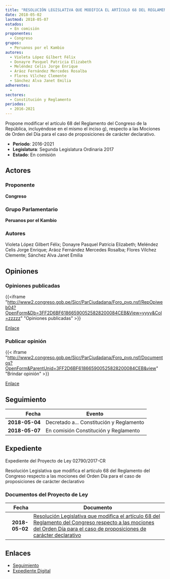 ```yaml
---
title: "RESOLUCIÓN LEGISLATIVA QUE MODIFICA EL ARTÍCULO 68 DEL REGLAMENTO DEL CONGRESO RESPECTO A LAS MOCIONES DE ORDEN DEL DÍA PARA EL CASO DE PROPOSICIONES DE CARÁCTER DECLARATIVO"
date: 2018-05-02
lastmod: 2018-05-07
estados: 
  - En comisión
proponentes: 
  - Congreso
grupos: 
  - Peruanos por el Kambio
autores: 
  - Violeta López Gilbert Félix
  - Donayre Pasquel Patricia Elizabeth
  - Meléndez Celis Jorge Enrique
  - Aráoz Fernández Mercedes Rosalba
  - Flores Vílchez Clemente
  - Sánchez Alva Janet Emilia
adherentes: 
  - 
sectores: 
  - Constitución y Reglamento
periodos: 
  - 2016-2021
---
```


Propone modificar el artículo 68 del Reglamento del Congreso de la República, incluyéndose en el mismo el inciso g), respecto a las Mociones de Orden del Día para el caso de proposiciones de carácter declarativo.

- **Periodo**: 2016-2021
- **Legislatura**: Segunda Legislatura Ordinaria 2017
- **Estado**: En comisión

## Actores

### Proponente

**Congreso**

### Grupo Parlamentario

**Peruanos por el Kambio**

### Autores

Violeta López Gilbert Félix; Donayre Pasquel Patricia Elizabeth; Meléndez Celis Jorge Enrique; Aráoz Fernández Mercedes Rosalba; Flores Vílchez Clemente; Sánchez Alva Janet Emilia


## Opiniones

### Opiniones publicadas

{{<iframe "http://www2.congreso.gob.pe/Sicr/ParCiudadana/Foro_pvp.nsf/RepOpiweb04?OpenForm&Db=3FF2D6BF618665900525828200084CEB&View=yyyy&Col=zzzzz" "Opiniones publicadas" >}}

[Enlace](http://www2.congreso.gob.pe/Sicr/ParCiudadana/Foro_pvp.nsf/RepOpiweb04?OpenForm&Db=3FF2D6BF618665900525828200084CEB&View=yyyy&Col=zzzzz)
### Publicar opinión

{{< iframe "http://www2.congreso.gob.pe/Sicr/ParCiudadana/Foro_pvp.nsf/Documentos?OpenForm&ParentUnid=3FF2D6BF618665900525828200084CEB&view" "Brindar opinión" >}}

[Enlace](http://www2.congreso.gob.pe/Sicr/ParCiudadana/Foro_pvp.nsf/Documentos?OpenForm&ParentUnid=3FF2D6BF618665900525828200084CEB&view)

## Seguimiento

| Fecha | Evento |
|------:|--------|
| **2018-05-04** | Decretado a... Constitución y Reglamento|
| **2018-05-07** | En comisión Constitución y Reglamento|


## Expediente

Expediente del Proyecto de Ley 02790/2017-CR

Resolución Legislativa que modifica el artículo 68 del Reglamento del Congreso respecto a las mociones del Orden Día para el caso de proposiciones de carácter declarativo


### Documentos del Proyecto de Ley

| Fecha | Documento |
|------:|--------|
| **2018-05-02** | [Resolución Legislativa que modifica el artículo 68 del Reglamento del Congreso respecto a las mociones del Orden Día para el caso de proposiciones de carácter declarativo](http://www.leyes.congreso.gob.pe/Documentos/2016_2021/Proyectos_de_Ley_y_de_Resoluciones_Legislativas/PL0279020180502..pdf) |

## Enlaces 

- [Seguimiento](http://www2.congreso.gob.pe/Sicr/TraDocEstProc/CLProLey2016.nsf/f7fff46988ca05b1052578e100829cc7/d0e315fb6347eb290525828200066dc4?OpenDocument)
- [Expediente Digital](http://www2.congreso.gob.pe/Sicr/TraDocEstProc/CLProLey2016.nsf/f7fff46988ca05b1052578e100829cc7/d0e315fb6347eb290525828200066dc4?OpenDocument&Click=05257FB7005EB655.eb71d0cf91d8294e05256cdf006b5706/$Body/0.1C6C)
